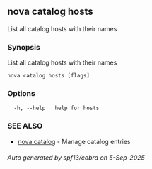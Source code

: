 ## nova catalog hosts

List all catalog hosts with their names

### Synopsis

List all catalog hosts with their names

```
nova catalog hosts [flags]
```

### Options

```
  -h, --help   help for hosts
```

### SEE ALSO

* [nova catalog](nova_catalog.md)	 - Manage catalog entries

###### Auto generated by spf13/cobra on 5-Sep-2025
